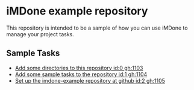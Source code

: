 iMDone example repository
====
This repository is intended to be a sample of how you can use iMDone to manage your project tasks.

Sample Tasks
----
- [Add some directories to this repository id:0 gh:1103](#TODO:)
- [Add some sample tasks to the repository id:1 gh:1104](#TODO:)
- [Set up the imdone-example repository at github id:2 gh:1105](#DONE:)
